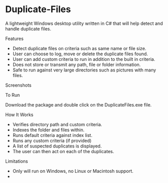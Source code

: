 # Duplicate-Files
A lightweight Windows desktop utility written in C# that will help detect and handle duplicate files.

Features

- Detect duplicate files on criteria such as same name or file size.
- User can choose to log, move or delete the duplicate files found.
- User can add custom criteria to run in addition to the built in criteria. 
- Does not store or transmit any path, file or folder information.
- Safe to run against very large directories such as pictures with many files.

Screenshots 



To Run

Download the package and double click on the DuplicateFiles.exe file.

How It Works

- Verifies directory path and custom criteria.
- Indexes the folder and files within.
- Runs default criteria against index list.
- Runs any custom criteria (if provided)
- A list of suspected duplicates is displayed.
- The user can then act on each of the duplicates.

Limitations

- Only will run on Windows, no Linux or Macintosh support.
- 